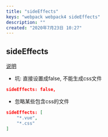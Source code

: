 ```yaml
---
title: "sideEffects"
keys: "webpack webpack4 sideEffects"
description: ""
created: "2020年7月23日 10:27"
---
```


## sideEffects

[说明](https://webpack.js.org/configuration/optimization/#optimizationsideeffects)


* 坑: 直接设置成false, 不能生成css文件

``` json
sideEffects: false,
```

* 忽略某些包含css的文件

``` json
sideEffects: [
    "*.vue",
    "*.css"
]
```
